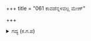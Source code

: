 +++
title = "061 ಕಾವಡೆನ್ನಳವಲ್ಲ ಮೇಣ್"

+++

<details><summary>ಗದ್ಯ (ಕ.ಗ.ಪ) </summary>

61. "ರಕ್ಷಿಸುವುದು ನನ್ನ ಅಳತೆಯಲಿಲ್ಲ. (ನಾನು ಅಸಮರ್ಥ) ಅರ್ಜುನನು ಕೊಲ್ಲುವವನಲ್ಲ. ಕೃಷ್ಣನೇ ಕಾಪಾಡುವವನೂ, ಕೊಲ್ಲುವವನೂ ಆಗಿದ್ದಾನೆ. ಇದು ವೇದದಲ್ಲಿ ಸಿದ್ಧವಾಗಿರುವ ವಿಚಾರ.  ಸಕಲ ಜೀವರ ಒಡೆಯ ಆ ಕೃಷ್ಣ (ಆದರೆ ಈ ವಿಚಾರವನ್ನು ತಿಳಿಯz) ಕೇವಲ ಅಹಂಕಾರದಿಂದ ಜಗತ್ತು ಹಾಳಾಗುತ್ತಿದೆ " ಎಂದು ದ್ರೋಣ ಹೇಳಿದ.
</details>
